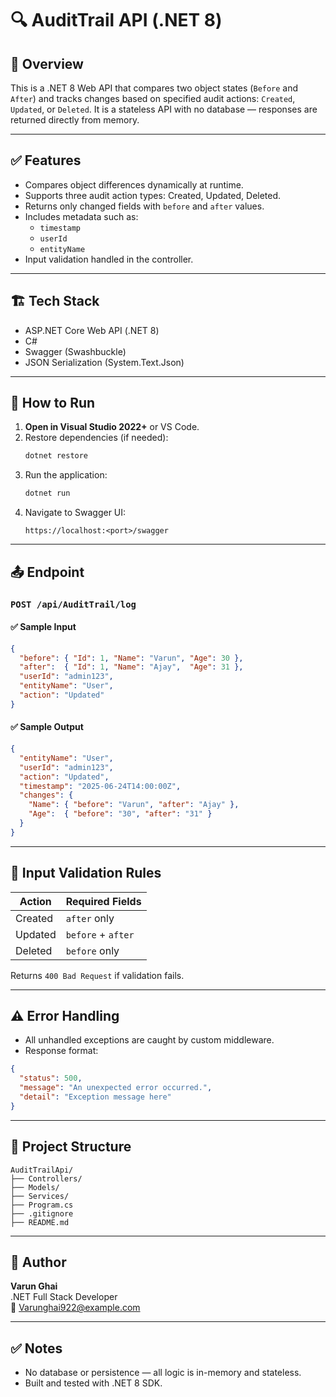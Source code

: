 # 🔍 AuditTrail API (.NET 8)

## 📌 Overview

This is a .NET 8 Web API that compares two object states (`Before` and `After`) and tracks changes based on specified audit actions: `Created`, `Updated`, or `Deleted`. It is a stateless API with no database — responses are returned directly from memory.

---

## ✅ Features

- Compares object differences dynamically at runtime.
- Supports three audit action types: Created, Updated, Deleted.
- Returns only changed fields with `before` and `after` values.
- Includes metadata such as:
  - `timestamp`
  - `userId`
  - `entityName`
- Input validation handled in the controller.

---

## 🏗️ Tech Stack

- ASP.NET Core Web API (.NET 8)
- C#
- Swagger (Swashbuckle)
- JSON Serialization (System.Text.Json)

---

## 🚀 How to Run

1. **Open in Visual Studio 2022+** or VS Code.
2. Restore dependencies (if needed):
   ```bash
   dotnet restore
   ```
3. Run the application:
   ```bash
   dotnet run
   ```
4. Navigate to Swagger UI:
   ```
   https://localhost:<port>/swagger
   ```

---

## 📤 Endpoint

### `POST /api/AuditTrail/log`

#### ✅ Sample Input

```json
{
  "before": { "Id": 1, "Name": "Varun", "Age": 30 },
  "after":  { "Id": 1, "Name": "Ajay",  "Age": 31 },
  "userId": "admin123",
  "entityName": "User",
  "action": "Updated"
}
```

#### ✅ Sample Output

```json
{
  "entityName": "User",
  "userId": "admin123",
  "action": "Updated",
  "timestamp": "2025-06-24T14:00:00Z",
  "changes": {
    "Name": { "before": "Varun", "after": "Ajay" },
    "Age":  { "before": "30", "after": "31" }
  }
}
```

---

## 🧪 Input Validation Rules

| Action   | Required Fields     |
|----------|---------------------|
| Created  | `after` only        |
| Updated  | `before` + `after`  |
| Deleted  | `before` only       |

Returns `400 Bad Request` if validation fails.

---

## ⚠️ Error Handling

- All unhandled exceptions are caught by custom middleware.
- Response format:
```json
{
  "status": 500,
  "message": "An unexpected error occurred.",
  "detail": "Exception message here"
}
```

---

## 📁 Project Structure

```
AuditTrailApi/
├── Controllers/
├── Models/
├── Services/
├── Program.cs
├── .gitignore
├── README.md
```

---

## 👤 Author

**Varun Ghai**  
.NET Full Stack Developer  
📧 Varunghai922@example.com  

---

## ✅ Notes
- No database or persistence — all logic is in-memory and stateless.
- Built and tested with .NET 8 SDK.

